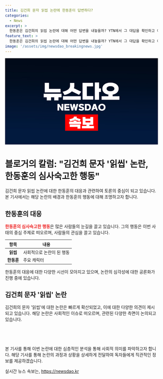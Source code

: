 ```yaml
---
title: 김건희 문자 읽씹 논란에 한동훈이 답변하다?
categories:
  - News
excerpt: >
  한동훈은 김건희의 읽씹 논란에 대해 어떤 답변을 내놓을까? YTN에서 그 대답을 확인하고 이슈에 대한 자세한 내용을 알아보세요.
feature_text: >
  한동훈은 김건희의 읽씹 논란에 대해 어떤 답변을 내놓을까? YTN에서 그 대답을 확인하고 이슈에 대한 자세한 내용을 알아보세요.
image: '/assets/img/newsdao_breakingnews.jpg'
---
```


<p><img src="/assets/img/newsdao_breakingnews.jpg" alt="firstkoreanews 속보" /></p>

<h1>블로거의 칼럼: "김건희 문자 '읽씹' 논란, 한동훈의 심사숙고한 행동"</h1>

<p>김건희 문자 읽씹 논란에 대한 한동훈의 대응과 관련하여 토론의 중심이 되고 있습니다. 본 기사에서는 해당 논란의 배경과 한동훈의 행동에 대해 조명하고자 합니다.</p>

<h2>한동훈의 대응</h2>

<p><b><span style="color: #ee2323;">한동훈의 심사숙고한 행동</span></b>은 많은 사람들의 눈길을 끌고 있습니다. 그의 행동은 이번 사태의 중심 주제로 떠오르며, 사람들의 관심을 끌고 있습니다.</p>

<table>
<thead>
<tr>
<th>항목</th>
<th>내용</th>
</tr>
</thead>
<tbody>
<tr>
<td style="text-align: center; height: 17px;"><b>읽씹</b></td>
<td>사회적으로 논란이 된 행동</td>
</tr>
<tr>
<td style="text-align: center; height: 17px;"><b>한동훈</b></td>
<td>주요 캐릭터</td>
</tr>
</tbody>
</table>

<p>한동훈의 대응에 대한 다양한 시선이 모아지고 있으며, 논란의 심각성에 대한 공론화가 진행 중에 있습니다.</p>

<h2>김건희 문자 '읽씹' 논란</h2>

<p>김건희의 문자 '읽씹'에 대한 논란은 빠르게 확산되었고, 이에 대한 다양한 의견이 제시되고 있습니다. 해당 논란은 사회적인 이슈로 떠오르며, 관련된 다양한 측면이 논의되고 있습니다. </p>

<p data-ke-size="size16">&nbsp;</p>

<p data-ke-size="size16">&nbsp;</p>

<p>본 기사를 통해 이번 논란에 대한 심층적인 분석을 통해 사회적 의미를 파악하고자 합니다. 해당 기사를 통해 논란의 과정과 상황을 상세하게 전달하여 독자들에게 직관적인 정보를 제공하겠습니다.</p>
실시간 뉴스 속보는, <a href="https://newsdao.kr" rel="dofollow">https://newsdao.kr</a>


